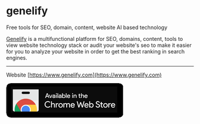 # genelify
Free tools for SEO, domain, content, website AI based technology

[Genelify](https://www.genelify.com) is a multifunctional platform for SEO, domains, content, tools to view website technology stack or audit your website's seo to make it easier for you to analyze your website in order to get the best ranking in search engines.

-------------------------------------------------
Website [https://www.genelify.com](https://www.genelify.com)

[![Chrome Web Store](https://raw.githubusercontent.com/genelifydotcom/genelify/main/images/chrome-extension.png)](https://chromewebstore.google.com/search/genelify.com)
